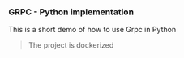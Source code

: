 ### GRPC - Python implementation

This is a short demo of how to use Grpc in Python

> The project is dockerized